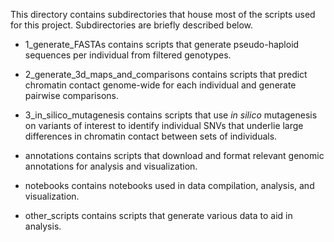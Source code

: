 This directory contains subdirectories that house most of the scripts used for this project. Subdirectories are briefly described below.

- 1_generate_FASTAs contains scripts that generate pseudo-haploid sequences per individual from filtered genotypes.

- 2_generate_3d_maps_and_comparisons contains scripts that predict chromatin contact genome-wide for each individual and generate pairwise comparisons.

- 3_in_silico_mutagenesis contains scripts that use *in silico* mutagenesis on variants of interest to identify individual SNVs that underlie large differences in chromatin contact between sets of individuals.

- annotations contains scripts that download and format relevant genomic annotations for analysis and visualization.

- notebooks contains notebooks used in data compilation, analysis, and visualization.

- other_scripts contains scripts that generate various data to aid in analysis.